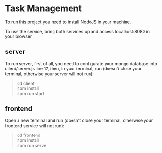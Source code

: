 # Task Management

To run this project you need to install NodeJS in your machine.

To use the service, bring both services up and access localhost:8080 in your browser

## server

To run server, first of all, you need to configurate your mongo database into client/server.js line 17, then, in your terminal, run (doesn't close your terminal, otherwise your server will not run):

> cd client \
> npm install \
> npm run start

## frontend

Open a new terminal and run (doesn't close your terminal, otherwise your frontend service will not run):

> cd frontend \
> npm install \
> npm run serve
